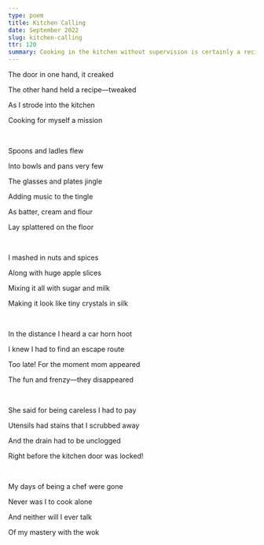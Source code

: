 ```yaml
---
type: poem
title: Kitchen Calling
date: September 2022
slug: kitchen-calling
ttr: 120
summary: Cooking in the kitchen without supervision is certainly a recipe for disaster!
---
```


The door in one hand, it creaked

The other hand held a recipe—tweaked

As I strode into the kitchen

Cooking for myself a mission

<br />

Spoons and ladles flew

Into bowls and pans very few

The glasses and plates jingle

Adding music to the tingle

As batter, cream and flour

Lay splattered on the floor

<br />

I mashed in nuts and spices

Along with huge apple slices

Mixing it all with sugar and milk

Making it look like tiny crystals in silk

<br />

In the distance I heard a car horn hoot

I knew I had to find an escape route

Too late! For the moment mom appeared

The fun and frenzy—they disappeared

<br />

She said for being careless I had to pay

Utensils had stains that I scrubbed away

And the drain had to be unclogged

Right before the kitchen door was locked!

<br />

My days of being a chef were gone

Never was I to cook alone

And neither will I ever talk

Of my mastery with the wok
